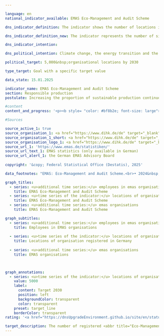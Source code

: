 ```yaml
---

language: en        
national_indicator_available: EMAS Eco-Management and Audit Scheme        

dns_indicator_definition: The indicator shows the number of locations in Germany registered with <abbr title="Eco-Management and Audit Scheme" tabindex="0">EMAS</abbr>, the Eco-Management and Audit Scheme, for German as well as foreign organisations.        

dns_indicator_definition_new: The indicator represents the number of sites in Germany registered for the <abbr title="Eco-Management and Audit Scheme" tabindex="0">EMAS</abbr> (Eco-Management and Audit Scheme) environmental management system by both German and foreign organisations.        

dns_indicator_intention:         

dns_political_intention: Climate change, the energy transition and the scarcity of resources are presenting companies with new challenges, with the result that they must organise their business processes, structures and products in a way that protects the environment and conserves resources. The <abbr title="Eco-Management and Audit Scheme" tabindex="0">EMAS</abbr> (Eco-Management and Audit Scheme) environmental management system offers a concept for systematic operational environmental protection and is linked to the aim of continuously improving the environmental performance of the organisation's location.        

political_target: 5,000&nbsp;organisational locations by 2030        

type_target: Goal with a specific target value        

data_state: 15.01.2025        

indicator_name: EMAS Eco-Management and Audit Scheme        
section: Responsible production        
postulate: Increasing the proportion of sustainable production continuously        

#content         
content_and_progress: '<p><b style= "color: #bf8b2e; font-size: large">12.2.a <abbr title="Eco-Management and Audit Scheme" tabindex="0">EMAS</abbr> Eco-Management and Audit Scheme</b><br><br></p>'                

#Sources        

source_active_1: true
source_organisation_1: <a href="https://www.dihk.de/de" target="_blank" onclick="return confirm_alert('the German EMAS Advisory Board', 'En')">German EMAS Advisory Board based on data from the Association of German Chambers of Commerce and Industry</a>
source_organisation_1_short: <a href="https://www.dihk.de/de" target="_blank" onclick="return confirm_alert('the German EMAS Advisory Board', 'En')">German EMAS Advisory Board based on data from the Association of German Chambers of Commerce and Industry</a>
source_organisation_logo_1: <a href="https://www.dihk.de/de" target="_blank" onclick="return confirm_alert('the German EMAS Advisory Board', 'En')"><img src="https://dnsTestEnvironment.github.io/dns-indicators/public/OrgImgEn/dihk.png" alt="German EMAS Advisory Board based on data from the Association of German Chambers of Commerce and Industry" title=" Click here to visit the homepage of the organizationGerman EMAS Advisory Board based on data from the Association of German Chambers of Commerce and Industry" style="height:60px; width:148px; border:transparent"/></a>
source_url_1: 'https://www.emas.de/statistiken/'
source_url_text_1: EMAS statistics (only available in German)
source_url_alert_1: the German EMAS Advisory Board
        
copyright: '&copy; Federal Statistical Office (Destatis), 2025'        

data_footnotes: "EMAS: Eco-Management and Audit Scheme.<br>• 2024&nbsp;preliminary data."        

graph_titles: 
  - series: <u>additional time series:</u> employees in emas organisations
    title: EMAS Eco-Management and Audit Scheme
  - series: <u>time series of the indicator:</u> locations of organisation registered with emas
    title: EMAS Eco-Management and Audit Scheme
  - series: <u>additional time series:</u> emas organisations
    title: EMAS Eco-Management and Audit Scheme        

graph_subtitles: 
  - series: <u>additional time series:</u> employees in emas organisations
    title: Employees in EMAS organisations
    
  - series: <u>time series of the indicator:</u> locations of organisation registered with emas
    title: Locations of organisation registered in Germany
    
  - series: <u>additional time series:</u> emas organisations
    title: EMAS organisations
            


graph_annotations:
  - series: <u>time series of the indicator:</u> locations of organisation registered with emas
    value: 5000
    label:
      content: Target 2030
      position: left
      backgroundColor: transparent
      color: transparent
    preset: target_line
    borderColor: transparent                        
rating: '<a href="https://dnsUpgradeEnvironment.github.io/site/en/status"><img src="https://sdg-indikatoren.de/public/Wettersymbole/Sonne.png" title="If the trend from 2024 had continued, the target value would have been reached or missed by less than 5% of the difference between the target value and the value at that time." alt="Weathersymbol: Sun"/></a>'        

target_description: The number of registered <abbr title="Eco-Management and Audit Scheme" tabindex="0">EMAS</abbr> sites is to be increased to at least 5,000&nbsp;by 2030.<br><br><br>Due to the significant increase in 2024, the average increase over the last six years is so high that if the trend is maintained, the politically defined target will be achieved well before 2030. Indicator 12.2.a is rated "Sun" for the year 2024.        
---
```


